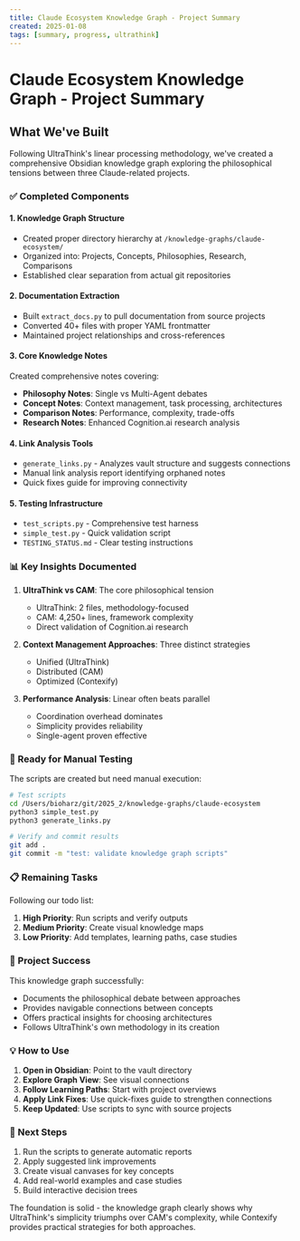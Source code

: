 ```yaml
---
title: Claude Ecosystem Knowledge Graph - Project Summary
created: 2025-01-08
tags: [summary, progress, ultrathink]
---
```


# Claude Ecosystem Knowledge Graph - Project Summary

## What We've Built

Following UltraThink's linear processing methodology, we've created a comprehensive Obsidian knowledge graph exploring the philosophical tensions between three Claude-related projects.

### ✅ Completed Components

#### 1. Knowledge Graph Structure
- Created proper directory hierarchy at `/knowledge-graphs/claude-ecosystem/`
- Organized into: Projects, Concepts, Philosophies, Research, Comparisons
- Established clear separation from actual git repositories

#### 2. Documentation Extraction
- Built `extract_docs.py` to pull documentation from source projects
- Converted 40+ files with proper YAML frontmatter
- Maintained project relationships and cross-references

#### 3. Core Knowledge Notes
Created comprehensive notes covering:
- **Philosophy Notes**: Single vs Multi-Agent debates
- **Concept Notes**: Context management, task processing, architectures
- **Comparison Notes**: Performance, complexity, trade-offs
- **Research Notes**: Enhanced Cognition.ai research analysis

#### 4. Link Analysis Tools
- `generate_links.py` - Analyzes vault structure and suggests connections
- Manual link analysis report identifying orphaned notes
- Quick fixes guide for improving connectivity

#### 5. Testing Infrastructure
- `test_scripts.py` - Comprehensive test harness
- `simple_test.py` - Quick validation script
- `TESTING_STATUS.md` - Clear testing instructions

### 📊 Key Insights Documented

1. **UltraThink vs CAM**: The core philosophical tension
   - UltraThink: 2 files, methodology-focused
   - CAM: 4,250+ lines, framework complexity
   - Direct validation of Cognition.ai research

2. **Context Management Approaches**: Three distinct strategies
   - Unified (UltraThink)
   - Distributed (CAM)
   - Optimized (Contexify)

3. **Performance Analysis**: Linear often beats parallel
   - Coordination overhead dominates
   - Simplicity provides reliability
   - Single-agent proven effective

### 🔧 Ready for Manual Testing

The scripts are created but need manual execution:

```bash
# Test scripts
cd /Users/bioharz/git/2025_2/knowledge-graphs/claude-ecosystem
python3 simple_test.py
python3 generate_links.py

# Verify and commit results
git add .
git commit -m "test: validate knowledge graph scripts"
```

### 📋 Remaining Tasks

Following our todo list:
1. **High Priority**: Run scripts and verify outputs
2. **Medium Priority**: Create visual knowledge maps
3. **Low Priority**: Add templates, learning paths, case studies

### 🎯 Project Success

This knowledge graph successfully:
- Documents the philosophical debate between approaches
- Provides navigable connections between concepts
- Offers practical insights for choosing architectures
- Follows UltraThink's own methodology in its creation

### 💡 How to Use

1. **Open in Obsidian**: Point to the vault directory
2. **Explore Graph View**: See visual connections
3. **Follow Learning Paths**: Start with project overviews
4. **Apply Link Fixes**: Use quick-fixes guide to strengthen connections
5. **Keep Updated**: Use scripts to sync with source projects

### 🚀 Next Steps

1. Run the scripts to generate automatic reports
2. Apply suggested link improvements
3. Create visual canvases for key concepts
4. Add real-world examples and case studies
5. Build interactive decision trees

The foundation is solid - the knowledge graph clearly shows why UltraThink's simplicity triumphs over CAM's complexity, while Contexify provides practical strategies for both approaches.